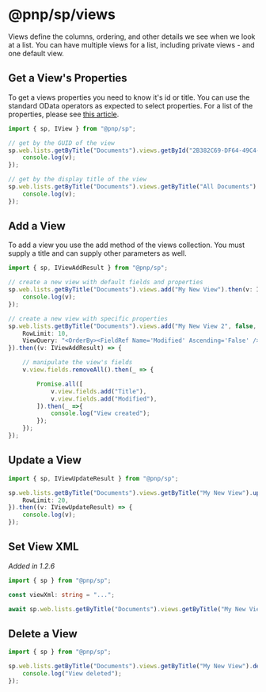 # @pnp/sp/views

Views define the columns, ordering, and other details we see when we look at a list. You can have multiple views for a list, including private views - and one default view.

## Get a View's Properties

To get a views properties you need to know it's id or title. You can use the standard OData operators as expected to select properties. For a list of the properties, please see [this article](https://msdn.microsoft.com/en-us/library/office/dn531433.aspx#bk_View).

```TypeScript
import { sp, IView } from "@pnp/sp";

// get by the GUID of the view
sp.web.lists.getByTitle("Documents").views.getById("2B382C69-DF64-49C4-85F1-70FB9CECACFE").then(v: IView => {
    console.log(v);
});

// get by the display title of the view
sp.web.lists.getByTitle("Documents").views.getByTitle("All Documents").get().then(v: IView => {
    console.log(v);
});
```

## Add a View

To add a view you use the add method of the views collection. You must supply a title and can supply other parameters as well.

```TypeScript
import { sp, IViewAddResult } from "@pnp/sp";

// create a new view with default fields and properties
sp.web.lists.getByTitle("Documents").views.add("My New View").then(v: IViewAddResult => {
    console.log(v);
});

// create a new view with specific properties
sp.web.lists.getByTitle("Documents").views.add("My New View 2", false, {
    RowLimit: 10,
    ViewQuery: "<OrderBy><FieldRef Name='Modified' Ascending='False' /></OrderBy>",
}).then((v: IViewAddResult) => {

    // manipulate the view's fields
    v.view.fields.removeAll().then(_ => {

        Promise.all([
            v.view.fields.add("Title"),
            v.view.fields.add("Modified"),
        ]).then(_ =>{
            console.log("View created");
        });
    });
});
```

## Update a View

```TypeScript
import { sp, IViewUpdateResult } from "@pnp/sp";

sp.web.lists.getByTitle("Documents").views.getByTitle("My New View").update({
    RowLimit: 20,
}).then((v: IViewUpdateResult) => {
    console.log(v);
});
```

## Set View XML

_Added in 1.2.6_

```TypeScript
import { sp } from "@pnp/sp";

const viewXml: string = "...";

await sp.web.lists.getByTitle("Documents").views.getByTitle("My New View").setViewXml(viewXml);
```

## Delete a View

```TypeScript
import { sp } from "@pnp/sp";

sp.web.lists.getByTitle("Documents").views.getByTitle("My New View").delete().then(_ => {
    console.log("View deleted");
});
```
